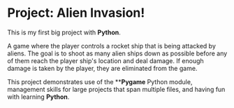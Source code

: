 # Project: Alien Invasion!

This is my first big project with **Python**.

A game where the player controls a rocket ship that is being attacked by aliens. The goal is
to shoot as many alien ships down as possible before any of them reach the player ship's
location and deal damage. If enough damage is taken by the player, they are eliminated
from the game.

This project demonstrates use of the ****Pygame** Python module, management skills for large
projects that span multiple files, and having fun with learning **Python**.